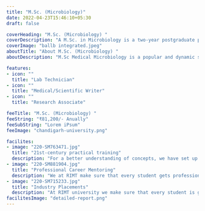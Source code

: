 ```yaml
---
title: "M.Sc. (Microbiology)"
date: 2022-04-23T15:46:10+05:30
draft: false

coverHeading: "M.Sc. (Microbiology) "
coverDescription: "A M.Sc. in Microbiology is a two-year postgraduate programme provided by a number of Indian universities. The course blends biology and chemistry ideas to better comprehend living organisms and their interactions with the ecosystem."
coverImage: "ballb integrated.jpeg"
aboutTitle: "About M.Sc. (Microbiology) "
aboutDescription: "M.Sc Medical Microbiology is a popular and dynamic study pursued by students with a science background, primarily after completing a B.Sc with concentrations in Botany, Zoology, Physiology, Microbiology, and Chemistry, among others. A Postgraduate degree in Science and Medical Microbiology, or M.Sc Medical Microbiology, provides superior advanced understanding."

features:
- icon: ""
  title: "Lab Technician"
- icon: ""
  title: "Medical/Scientific Writer"
- icon: ""
  title: "Research Associate"

feeTitle: "M.Sc. (Microbiology) "
feeString: "₹81,200/- Anually"
feeSubString: "Lorem iPsum"
feeImage: "chandigarh-university.png"

facilites:
- image: "220-SM763471.jpg"
  title: "21st-century practical training"
  description: "For a better understanding of concepts, we have set up advanced 21st-century tools equipped with advanced training methods so that students can learn every concept practically in a better way."
- image: "220-SM881904.jpg"
  title: "Professional Career Mentoring"
  description: "We at RIMT make sure that every student gets professional career mentoring from the industry experts to set career targets & for this we have created a career & placement cell too."
- image: "220-SM715233.jpg"
  title: "Industry Placements"
  description: "At RIMT university we make sure that every student is getting placed, each year more than 500 companies visit the campus of RIMT to hire our brightest of the talents"
facilitesImage: "detailed-report.png"
---
```


